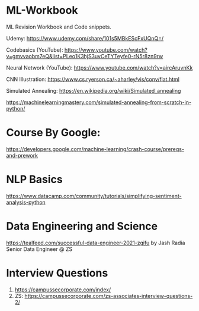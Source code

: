 # ML-Workbook
ML Revision Workbook and Code snippets.

Udemy: https://www.udemy.com/share/101s5MBkEScFxUQnQ=/

Codebasics (YouTube): https://www.youtube.com/watch?v=gmvvaobm7eQ&list=PLeo1K3hjS3uvCeTYTeyfe0-rN5r8zn9rw

Neural Network (YouTube): https://www.youtube.com/watch?v=aircAruvnKk

CNN Illustration: https://www.cs.ryerson.ca/~aharley/vis/conv/flat.html

Simulated Annealing: https://en.wikipedia.org/wiki/Simulated_annealing

https://machinelearningmastery.com/simulated-annealing-from-scratch-in-python/

# Course By Google: 
https://developers.google.com/machine-learning/crash-course/prereqs-and-prework

# NLP Basics
https://www.datacamp.com/community/tutorials/simplifying-sentiment-analysis-python

# Data Engineering and Science
https://tealfeed.com/successful-data-engineer-2021-zgifu by Jash Radia Senior Data Engineer @ ZS

# Interview Questions

1. https://campussecorporate.com/index/
2. ZS: https://campussecorporate.com/zs-associates-interview-questions-2/
